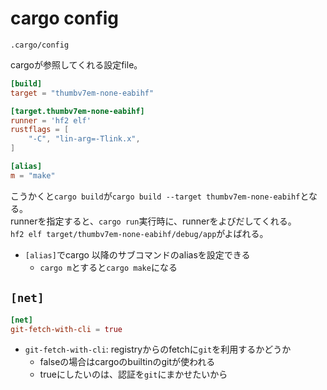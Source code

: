 # cargo config

`.cargo/config`

cargoが参照してくれる設定file。

```toml
[build]
target = "thumbv7em-none-eabihf"

[target.thumbv7em-none-eabihf]
runner = 'hf2 elf'
rustflags = [
    "-C", "lin-arg=-Tlink.x",
]

[alias]
m = "make"
```

こうかくと`cargo build`が`cargo build --target thumbv7em-none-eabihf`となる。  
runnerを指定すると、`cargo run`実行時に、runnerをよびだしてくれる。  
`hf2 elf target/thumbv7em-none-eabihf/debug/app`がよばれる。

* `[alias]`でcargo 以降のサブコマンドのaliasを設定できる
  * `cargo m`とすると`cargo make`になる


## `[net]`

```toml
[net]
git-fetch-with-cli = true
```

* `git-fetch-with-cli`: registryからのfetchに`git`を利用するかどうか
  * falseの場合はcargoのbuiltinのgitが使われる
  * trueにしたいのは、認証を`git`にまかせたいから
